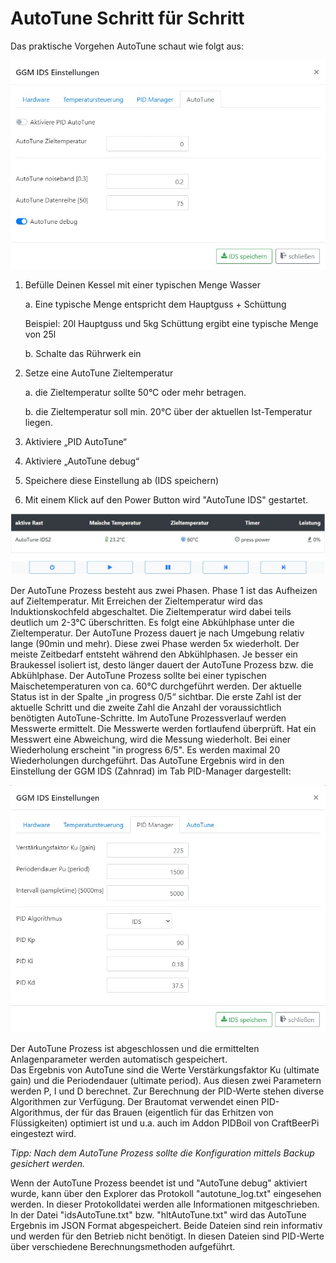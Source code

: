 # AutoTune Schritt für Schritt

Das praktische Vorgehen AutoTune schaut wie folgt aus:

![AutoTune](/docs/img/IDS-AutoTune.jpg)

1. Befülle Deinen Kessel mit einer typischen Menge Wasser

    a. Eine typische Menge entspricht dem Hauptguss + Schüttung

    Beispiel: 20l Hauptguss und 5kg Schüttung ergibt eine typische Menge von 25l

    b. Schalte das Rührwerk ein
2. Setze eine AutoTune Zieltemperatur

    a. die Zieltemperatur sollte 50°C oder mehr betragen.

    b. die Zieltemperatur soll min. 20°C über der aktuellen Ist-Temperatur liegen.

3. Aktiviere „PID AutoTune“
4. Aktiviere „AutoTune debug“
5. Speichere diese Einstellung ab (IDS speichern)
6. Mit einem Klick auf den Power Button wird "AutoTune IDS" gestartet.

![AutoTune2](/docs/img/IDS-AutoTune-start.jpg)

Der AutoTune Prozess besteht aus zwei Phasen. Phase 1 ist das Aufheizen auf Zieltemperatur. Mit Erreichen der Zieltemperatur wird das Induktionskochfeld abgeschaltet. Die Zieltemperatur wird dabei teils deutlich um 2-3°C überschritten. Es folgt eine Abkühlphase unter die Zieltemperatur. Der AutoTune Prozess dauert je nach Umgebung relativ lange (90min und mehr). Diese zwei Phase werden 5x wiederholt. Der meiste Zeitbedarf entsteht während den Abkühlphasen. Je besser ein Braukessel isoliert ist, desto länger dauert der AutoTune Prozess bzw. die Abkühlphase. Der AutoTune Prozess sollte bei einer typischen Maischetemperaturen von ca. 60°C durchgeführt werden. Der aktuelle Status ist in der Spalte „in progress 0/5“ sichtbar. Die erste Zahl ist der aktuelle Schritt und die zweite Zahl die Anzahl der voraussichtlich benötigten AutoTune-Schritte. Im AutoTune Prozessverlauf werden Messwerte ermittelt. Die Messwerte werden fortlaufend überprüft. Hat ein Messwert eine Abweichung, wird die Messung wiederholt. Bei einer Wiederholung erscheint "in progress 6/5". Es werden maximal 20 Wiederholungen durchgeführt. Das AutoTune Ergebnis wird in den Einstellung der GGM IDS (Zahnrad) im Tab PID-Manager dargestellt:

![AutoTune3](/docs/img/IDS-AutoTune-erg.jpg)

Der AutoTune Prozess ist abgeschlossen und die ermittelten Anlagenparameter werden automatisch gespeichert.\
Das Ergebnis von AutoTune sind die Werte Verstärkungsfaktor Ku (ultimate gain) und die Periodendauer (ultimate period). Aus diesen zwei Parametern werden P, I und D berechnet. Zur Berechnung der PID-Werte stehen diverse Algorithmen zur Verfügung. Der Brautomat verwendet einen PID-Algorithmus, der für das Brauen (eigentlich für das Erhitzen von Flüssigkeiten) optimiert ist und u.a. auch im Addon PIDBoil von CraftBeerPi eingestezt wird.

_Tipp: Nach dem AutoTune Prozess sollte die Konfiguration mittels Backup gesichert werden._

Wenn der AutoTune Prozess beendet ist und "AutoTune debug" aktiviert wurde, kann über den Explorer das Protokoll "autotune\_log.txt" eingesehen werden. In dieser Protokolldatei werden alle Informationen mitgeschrieben.\
In der Datei "idsAutoTune.txt" bzw. "hltAutoTune.txt" wird das AutoTune Ergebnis im JSON Format abgespeichert. Beide Dateien sind rein informativ und werden für den Betrieb nicht benötigt. In diesen Dateien sind PID-Werte über verschiedene Berechnungsmethoden aufgeführt.
